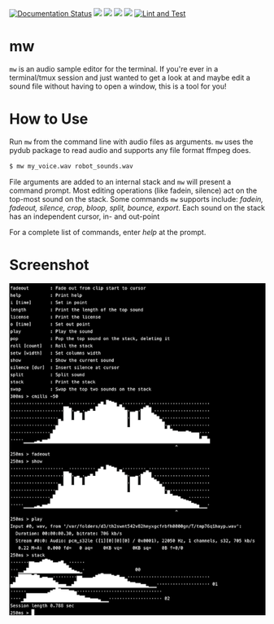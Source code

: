 [![Documentation Status](https://readthedocs.org/projects/mw/badge/?version=latest)](https://wavinfo.readthedocs.io/en/latest/?badge=latest) ![](https://img.shields.io/github/license/iluvcapra/mw.svg) ![](https://img.shields.io/pypi/pyversions/mw.svg) [![](https://img.shields.io/pypi/v/mw.svg)](https://pypi.org/project/mw/) ![](https://img.shields.io/pypi/wheel/mw.svg)
[![Lint and Test](https://github.com/iluvcapra/mw/actions/workflows/python-package.yml/badge.svg)](https://github.com/iluvcapra/mw/actions/workflows/python-package.yml)

# mw

`mw` is an audio sample editor for the terminal. If you're ever in a terminal/tmux
session and just wanted to get a look at and maybe edit a sound file without
having to open a window, this is a tool for you!

# How to Use

Run `mw` from the command line with audio files as arguments. `mw` uses the pydub package
to read audio and supports any file format ffmpeg does.

```sh 
$ mw my_voice.wav robot_sounds.wav
```

File arguments are added to an internal stack and `mw` will present a command prompt. Most 
editing operations (like fadein, silence) act on the top-most sound on the stack. Some
commands `mw` supports include: _fadein, fadeout, silence, crop, bloop, split, bounce, 
export_. Each sound on the stack has an independent cursor, in- and out-point

For a complete list of commands, enter _help_ at the prompt.

# Screenshot

![Screenshot of an editing session](https://github.com/iluvcapra/mw/raw/master/docs/mw.png)

